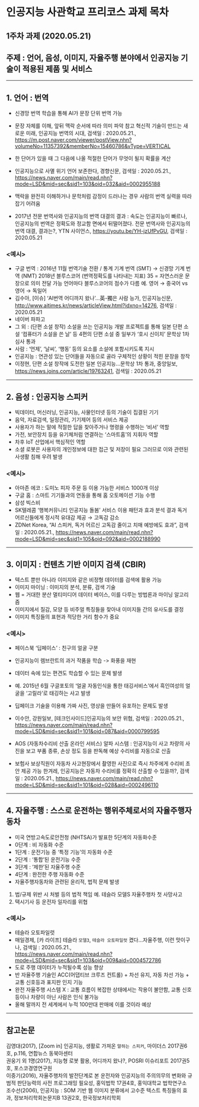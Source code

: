 # 인공지능 사관학교 프리코스 과제 목차

## 1주차 과제 (2020.05.21)
## 주제 : 언어, 음성, 이미지, 자율주행 분야에서 인공지능 기술이 적용된 제품 및 서비스

---------------------------------------

## 1. 언어 : 번역
+ 신경망 번역 학습을 통해 AI가 문장 단위 번역 가능
+ 문장 자체를 이해, 앞뒤 맥락 순서에 따라 의미 파악 
참고 혁신적 기술이 만드는 새로운 미래, 인공지능 번역의 시대, 검색일 : 2020.05.21.,  https://m.post.naver.com/viewer/postView.nhn?volumeNo=11357392&memberNo=15460786&vType=VERTICAL
+ 한 단어가 있을 때 그 다음에 나올 적절한 단어가 무엇이 될지 확률을 계산 
 + 인공지능으로 사멸 위기 언어 보존한다, 경향신문, 검색일 : 2020.05.21.,  https://news.naver.com/main/read.nhn?mode=LSD&mid=sec&sid1=103&oid=032&aid=0002955188

+ 맥락을 완전히 이해하거나 문학처럼 감정이 드러나는 경우 사람의 번역 실력을 따라잡기 어려움
 + 2017년 전문 번역사와 인공지능의 번역 대결의 결과 : 속도는 인공지능이 빠르나, 인공지능의 번역은 정확도와 정교함 면에서 뒤떨어졌다. 전문 번역사와 인공지능의 번역 대결, 결과는?, YTN 사이언스, https://youtu.be/YH-jzUfPvGU, 검색일 : 2020.05.21

### <예시>
+ 구글 번역 : 2016년 11월 번역기술 전환 / 통계 기계 번역 (SMT) → 신경망 기계 번역 (NMT)
 2018년 블루스코어 (번역정확도를 나타내는 지표) 35 = 자연스러운 문장으로 의미 전달 가능
 언어마다 블루스코어의 점수가 다름 예. 영어 → 중국어 vs 영어 → 독일어 
 + 김수아, [이슈] ‘AI번역 어디까지 왔나’…英-獨은 사람 능가, 인공지능신문, http://www.aitimes.kr/news/articleView.html?idxno=14276,  검색일 : 2020.05.21
+ 네이버 파파고
+ 그 외 : (단편 소설 창작)  소설을 쓰는 인공지능 개발 프로젝트를 통해 일본 단편 소설 ‘컴퓨터가 소설을 쓴 날’ 등 4편의 단편 소설 중 일부가 ‘호시 신이치’ 문학상 1차 심사 통과
 + 사람 : ‘언제’, ‘날씨’, ‘행동’ 등의 요소를 소설에 포함시키도록 지시
 + 인공지능 : 연관성 있는 단어들을 자동으로 골라 구체적인 상황이 적힌 문장을 창작 
 + 이정현, 단편 소설 창작에 도전한 일본 인공지능…문학상 1차 통과, 중앙일보, https://news.joins.com/article/19763241,  검색일 : 2020.05.21

---------------------------------------

## 2. 음성 : 인공지능 스피커
+ 빅데이터, 머신러닝, 인공지능, 사물인터넷 등의 기술이 집결된 기기
+ 음악, 자료검색, 일정관리, 기기제어 등의 서비스 제공
+ 사용자가 하는 말에 적절한 답을 찾아주거나 명령을 수행하는 ‘비서’ 역할
+ 가전, 보안장치 등을 유기체처럼 연결하는 ‘스마트홈’의 지휘자 역할
+ 차후 IoT 산업에서 핵심적인 역할
+ 소셜 로봇은 사용자의 개인정보에 대한 접근 및 저장이 필요 그러므로 이와 관련된 사생활 침해 우려 발생
### <예시>
+ 아마존 에코 : 도미노 피자 주문 등 이용 가능한 서비스 1000개 이상
+ 구글 홈 : 스마트 기기들과의 연동을 통해 홈 오토메이션 기능 수행
+ 삼성 빅스비
+ SK텔레콤 ‘행복커뮤니티 인공지능 돌봄’ 서비스 이용 패턴과 효과 분석 결과
독거 어르신들에게 정시적 유대감 제공 → 고독감 감소 
 + ZDNet Korea, “AI 스피커, 독거 어르신 고독감 줄이고 치매 예방에도 효과”,  검색일 : 2020.05.21.,  https://news.naver.com/main/read.nhn?mode=LSD&mid=sec&sid1=105&oid=092&aid=0002188990

---------------------------------------

## 3. 이미지 : 컨텐츠 기반 이미지 검색 (CBIR)
+ 텍스트 뿐만 아니라 이미지와 같은 비정형 데이터를 검색에 활용 가능
+ 이미지 마이닝 : 이미지의 분석, 분류, 검색 기술
+ 웹 = 거대한 분산 멀티미디어 데이터 베이스, 이를 다루는 방법론과 마이닝 알고리즘
+ 이미지에서 질감, 모양 등 비주얼 특징들을 찾아내 이미지들 간의 유사도를 결정
+ 이미지 특징들의 표현과 적당한 거리 함수가 중요
### <예시>
+ 페이스북 ‘딥페이스’ : 친구의 얼굴 구분
+ 인공지능이 렘브란트의 과거 작품을 학습 -> 화풍을 재현
+ 데이터 속에 있는 편견도 학습할 수 있는 문제 발생
+ 예. 2015년 6월 구글포토의 ‘얼굴 자동인식을 통한 태깅서비스’에서 흑인여성의 얼굴을 ‘고릴라’로 태깅하는 사고 발생
+ 딥페이크 기술을 이용해 가짜 사진, 영상을 만들어 유포하는 문제도 발생 
 + 이수안, 강원일보, [테크인사이드]인공지능의 보안 위협, 검색일 : 2020.05.21.,  https://news.naver.com/main/read.nhn?mode=LSD&mid=sec&sid1=101&oid=087&aid=0000799595

+ AOS (자동차수리비 산출 온라인 서비스) 알파 시스템 : 인공지능이 사고 차량의 사진을 보고 부품 종류, 손상 정도 등을 판독해 예상 수리비를 자동으로 산출
 + 보험사 보상직원이 자동차 사고현장에서 촬영한 사진으로 즉시 차주에게 수리비 초안 제공 가능 한겨레, 인공지능은 자동차 수리비를 정확히 산출할 수 있을까?, 검색일 : 2020.05.21.,  https://news.naver.com/main/read.nhn?mode=LSD&mid=sec&sid1=101&oid=028&aid=0002496110

---------------------------------------

## 4. 자율주행 : 스스로 운전하는 행위주체로서의 자율주행자동차
+ 미국 연방고속도로안전청 (NHTSA)가 발표한 5단계의 자동화수준
 + 0단계 : 비 자동화 수준
 + 1단계 : 운전기능 중 ‘특정 기능’의 자동화 수준
 + 2단계 : ‘통합’된 운전기능 수준
 + 3단계 : ‘제한’된 자율주행 수준
 + 4단계 : 완전한 주행 자동화 수준
+ 자율주행자동차와 관련된 윤리적, 법적 문제 발생
 1. 법/규제 위반 시 처벌 등의 법적 책임 예. 테슬라 모델S 자율주행차 첫 사망사고
 2. 택시기사 등 운전자 일자리를 위협 
### <예시>
+ 테슬라 오토파일럿 
 + 매일경제, [카 라이프] 테슬라 `모델3`, `테슬라 오토파일럿` 켰다…자율주행, 이런 맛이구나, 검색일 : 2020.05.21.,  
https://news.naver.com/main/read.nhn?mode=LSD&mid=sec&sid1=103&oid=009&aid=0004572786
 + 도로 주행 데이터가 누적될수록 성능 향상
 + 반 자율주행 기술인 ACC(어댑티브 크루즈 컨트롤) + 차선 유지, 자동 차선 가능 + 교통 신호등과 표지판 인지 기능
 + 완전 자율주행 시스템 X : 교통 흐름이 복잡한 상태에서는 작용이 불안함, 교통 신호등이나 차량이 아닌 사람은 인식 불가능
 + 올해 말까지 전 세계에서 누적 100만대 판매에 이를 것이라 예상

---------------------------------------

## 참고논문

김영대(2017), [Zoom in] 인공지능, 생활로 가져온 `말하는 스피커`, 마이더스 2017권6호, p.116, 연합뉴스 동북아센터  
권웅기 외 1명(2017), 지능형 로봇 활용, 어디까지 왔나?, POSRI 이슈리포트 2017권5호, 포스코경영연구원  
이중기(2016), 자율주행차의 발전단계로 본 운전자와 인공지능의 주의의무의 변화와 규범적 판단능력의 사전 프로그래밍 필요성, 홍익법학 17권4호, 홍익대학교 법학연구소  
조수선(2006), 인공지능 : SOM 기반 웹 이미지 분류에서 고수준 텍스트 특징들의 효과, 정보처리학회논문지B 13권2호, 한국정보처리학회
